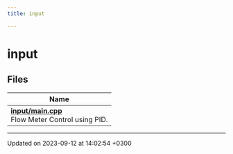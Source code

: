 ```yaml
---
title: input

---
```


# input



## Files

| Name           |
| -------------- |
| **[input/main.cpp](Files/main_8cpp.md#file-main.cpp)** <br>Flow Meter Control using PID.  |






-------------------------------

Updated on 2023-09-12 at 14:02:54 +0300
